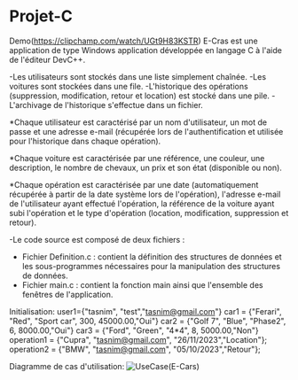 # Projet-C
Demo(https://clipchamp.com/watch/UGt9H83KSTR)
E-Cras est une application de type Windows application développée en langage C à l'aide de l'éditeur DevC++.

-Les utilisateurs sont stockés dans une liste simplement chaînée.
-Les voitures sont stockées dans une file.
-L'historique des opérations (suppression, modification, retour et location) est stocké dans une pile.
-L'archivage de l'historique s'effectue dans un fichier.

*Chaque utilisateur est caractérisé par un nom d'utilisateur, un mot de passe et une adresse e-mail (récupérée lors de l'authentification et utilisée pour l'historique dans chaque opération).

*Chaque voiture est caractérisée par une référence, une couleur, une description, le nombre de chevaux, un prix et son état (disponible ou non).

*Chaque opération est caractérisée par une date (automatiquement récupérée à partir de la date système lors de l'opération), l'adresse e-mail de l'utilisateur ayant effectué l'opération, la référence de la voiture ayant subi l'opération et le type d'opération (location, modification, suppression et retour).

-Le code source est composé de deux fichiers :
- Fichier Definition.c : contient la définition des structures de données et les sous-programmes nécessaires pour la manipulation des structures de données.
- Fichier main.c : contient la fonction main ainsi que l'ensemble des fenêtres de l'application.

Initialisation:
    user1={"tasnim", "test","tasnim@gmail.com"}
    car1 = {"Ferari", "Red", "Sport car", 300, 45000.00,"Oui"}
    car2 = {"Golf 7", "Blue", "Phase2", 6, 8000.00,"Oui"}
    car3 = {"Ford", "Green", "4*4", 8, 5000.00,"Non"}
    operation1 = {"Cupra", "tasnim@gmail.com", "26/11/2023","Location"}; 
    operation2 = {"BMW", "tasnim@gmail.com", "05/10/2023","Retour"};

Diagramme de cas d'utilisation:
![UseCase(E-Cars)](https://github.com/LouatiTasnim/Projet-C/assets/120528076/7de17645-a833-493b-9886-73024e9d03b1)


